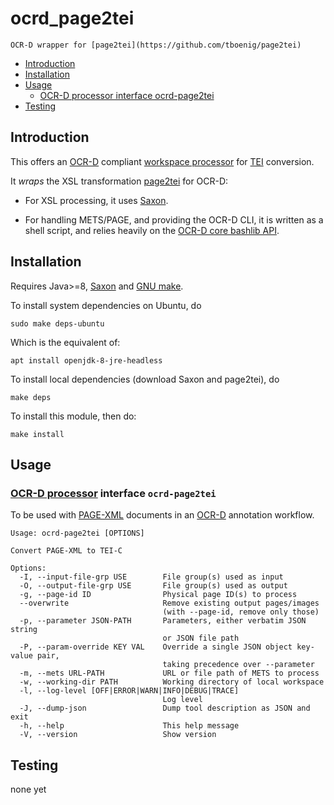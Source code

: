 # ocrd_page2tei

    OCR-D wrapper for [page2tei](https://github.com/tboenig/page2tei)

  * [Introduction](#introduction)
  * [Installation](#installation)
  * [Usage](#usage)
     * [OCR-D processor interface ocrd-page2tei](#ocr-d-processor-interface-ocrd-page2tei)
  * [Testing](#testing)


## Introduction

This offers an [OCR-D](https://ocr-d.de) compliant [workspace processor](https://ocr-d.de/en/spec/cli) for
[TEI](https://tei-c.org/) conversion.

It _wraps_ the XSL transformation [page2tei](https://github.com/tboenig/page2tei)
for OCR-D:

 * For XSL processing, it uses [Saxon](http://www.saxonica.com/).

 * For handling METS/PAGE, and providing the OCR-D CLI, it is written as a shell script,
and relies heavily on the [OCR-D core bashlib API](https://github.com/OCR-D/core).

## Installation

Requires Java>=8, [Saxon](http://www.saxonica.com/) and [GNU make](http://www.gnu.org/software/make).

To install system dependencies on Ubuntu, do

    sudo make deps-ubuntu

Which is the equivalent of:

    apt install openjdk-8-jre-headless

To install local dependencies (download Saxon and page2tei), do

    make deps

To install this module, then do:

    make install

## Usage

### [OCR-D processor](https://ocr-d.de/en/spec/cli) interface `ocrd-page2tei`

To be used with [PAGE-XML](https://github.com/PRImA-Research-Lab/PAGE-XML) documents in an [OCR-D](https://ocr-d.de/en/about) annotation workflow.

```
Usage: ocrd-page2tei [OPTIONS]

Convert PAGE-XML to TEI-C

Options:
  -I, --input-file-grp USE        File group(s) used as input
  -O, --output-file-grp USE       File group(s) used as output
  -g, --page-id ID                Physical page ID(s) to process
  --overwrite                     Remove existing output pages/images
                                  (with --page-id, remove only those)
  -p, --parameter JSON-PATH       Parameters, either verbatim JSON string
                                  or JSON file path
  -P, --param-override KEY VAL    Override a single JSON object key-value pair,
                                  taking precedence over --parameter
  -m, --mets URL-PATH             URL or file path of METS to process
  -w, --working-dir PATH          Working directory of local workspace
  -l, --log-level [OFF|ERROR|WARN|INFO|DEBUG|TRACE]
                                  Log level
  -J, --dump-json                 Dump tool description as JSON and exit
  -h, --help                      This help message
  -V, --version                   Show version

```

## Testing

none yet

